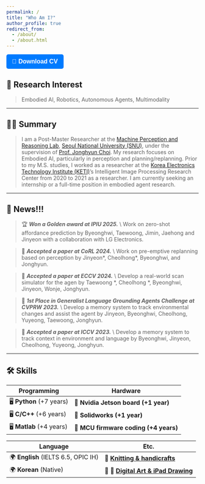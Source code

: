 ```yaml
---
permalink: /
title: "Who Am I?"
author_profile: true
redirect_from: 
  - /about/
  - /about.html
---
```

<a href="../files/Jinyeon_Kim_CV.pdf" download>
  <button style="
      display: inline-block;
      padding: 10px 15px;
      font-size: 16px;
      font-weight: bold;
      color: white;
      background-color: #007bff;
      border: none;
      border-radius: 5px;
      cursor: pointer;
      text-decoration: none;">
    📄 Download CV
  </button>
</a>


## 🤖 Research Interest  
> Embodied AI, Robotics, Autonomous Agents, Multimodality

---



## 🧑‍💼 Summary  
>I am a Post-Master Researcher at the [Machine Perception and Reasoning Lab](https://snumprlab.github.io/), [Seoul National University (SNU)](https://www.snu.ac.kr/), under the supervision of [Prof. Jonghyun Choi](https://ppolon.github.io/). My research focuses on Embodied AI, particularly in perception and planning/replanning. Prior to my M.S. studies, I worked as a researcher at the [Korea Electronics Technology Institute (KETI)](https://www.keti.re.kr/eng/main/main.php)’s Intelligent Image Processing Research Center from 2020 to 2021 as a researcher. 
 >I am currently seeking an internship or a full-time position in embodied agent research.

----


## 📰 News!!!  

> 🏆 **_Won a Golden award at IPIU 2025._** \\
> Work on zero-shot affordance prediction by Byeonghwi, Taewoong, Jimin, Jaehong and Jinyeon with a collaboration with LG Electronics.

> 📄 **_Accepted a paper at CoRL 2024._** \\
> Work on pre-emptive replanning based on perception by Jinyeon*, Cheolhong*, Byeonghwi, and Jonghyun.

> 📄 **_Accepted a paper at ECCV 2024._** \\
> Develop a real-world scan simulator for the agen by Taewoong *, Cheolhong *, Byeonghwi, Jinyeon, Wonje, Jonghyun.

> 🥇 **_1st Place in Generalist Language Grounding Agents Challenge at CVPRW 2023._** \\
> Develop a memory system to track environmental changes and assist the agent by Jinyeon, Byeonghwi, Cheolhong, Yuyeong, Taewoong, Jonghyun.

> 📄 **_Accepted a paper at ICCV 2023._** \\
> Develop a memory system to track context in environment and language by Byeonghwi, Jinyeon, Cheolhong, Yuyeong, Jonghyun.

<!-- >
> 📌 **How to contribute:**  
> 1️⃣ Fork [this template](#) by clicking the “Use this template” button in the top right.  
> 2️⃣ Go to the repository’s settings and rename it to `yourgithubusername.github.io`.  
> 3️⃣ Set site-wide configuration and check the [set of diffs](#) for an example setup.  
> 4️⃣ Upload files (PDFs, .zip, etc.) to the `files/` directory.  
> 5️⃣ Check status in the repository settings under "GitHub Pages." -->


<!-- 
:newspaper_roll: News!!! 
======
1. **Won a Golden award at IPIU 2025.** :1st_place_medal:\
  Work on zero-shot affordance prediction by Byeonghwi, Taewoong, Jimin, Jaehong and Jinyeon with a collaboration with LG Electronics.
1. Fork [this template](https://github.com/academicpages/academicpages.github.io) by clicking the "Use this template" button in the top right. 
1. Go to the repository's settings (rightmost item in the tabs that start with "Code", should be below "Unwatch"). Rename the repository "[your GitHub username].github.io", which will also be your website's URL.
1. Set site-wide configuration and create content & metadata (see below -- also see [this set of diffs](http://archive.is/3TPas) showing what files were changed to set up [an example site](https://getorg-testacct.github.io) for a user with the username "getorg-testacct")
1. Upload any files (like PDFs, .zip files, etc.) to the files/ directory. They will appear at https://[your GitHub username].github.io/files/example.pdf.  
1. Check status by going to the repository settings, in the "GitHub pages" section -->

----

## 🛠️ Skills  

| **Programming** | **Hardware** |
|----------------|-------------|
| 🖥️ **Python** (+7 years)  | 🔧 **Nvidia Jetson board (+1 year)** |
| 🖥️ **C/C++** (+6 years)   | 🔧 **Solidworks (+1 year)** |
| 🖥️ **Matlab** (+4 years)  | 🔧 **MCU firmware coding (+4 years)** |

| **Language** | **Etc.** |
|-------------|-------------|
| 🌍 **English** (IELTS 6.5, OPIC IH) | 🧶 [**Knitting & handicrafts**](/knitting/) |
| 🌍 **Korean** (Native) | 🎨 📱  [**Digital Art & iPad Drawing**](/digital-art/)  |



<!-- 


Create content & metadata
------
For site content, there is one markdown file for each type of content, which are stored in directories like _publications, _talks, _posts, _teaching, or _pages. For example, each talk is a markdown file in the [_talks directory](https://github.com/academicpages/academicpages.github.io/tree/master/_talks). At the top of each markdown file is structured data in YAML about the talk, which the theme will parse to do lots of cool stuff. The same structured data about a talk is used to generate the list of talks on the [Talks page](https://academicpages.github.io/talks), each [individual page](https://academicpages.github.io/talks/2012-03-01-talk-1) for specific talks, the talks section for the [CV page](https://academicpages.github.io/cv), and the [map of places you've given a talk](https://academicpages.github.io/talkmap.html) (if you run this [python file](https://github.com/academicpages/academicpages.github.io/blob/master/talkmap.py) or [Jupyter notebook](https://github.com/academicpages/academicpages.github.io/blob/master/talkmap.ipynb), which creates the HTML for the map based on the contents of the _talks directory).

**Markdown generator**

The repository includes [a set of Jupyter notebooks](https://github.com/academicpages/academicpages.github.io/tree/master/markdown_generator
) that converts a CSV containing structured data about talks or presentations into individual markdown files that will be properly formatted for the Academic Pages template. The sample CSVs in that directory are the ones I used to create my own personal website at stuartgeiger.com. My usual workflow is that I keep a spreadsheet of my publications and talks, then run the code in these notebooks to generate the markdown files, then commit and push them to the GitHub repository.

How to edit your site's GitHub repository
------
Many people use a git client to create files on their local computer and then push them to GitHub's servers. If you are not familiar with git, you can directly edit these configuration and markdown files directly in the github.com interface. Navigate to a file (like [this one](https://github.com/academicpages/academicpages.github.io/blob/master/_talks/2012-03-01-talk-1.md) and click the pencil icon in the top right of the content preview (to the right of the "Raw | Blame | History" buttons). You can delete a file by clicking the trashcan icon to the right of the pencil icon. You can also create new files or upload files by navigating to a directory and clicking the "Create new file" or "Upload files" buttons. 

Example: editing a markdown file for a talk
![Editing a markdown file for a talk](/images/editing-talk.png)
<img src= "/images/editing-talk.png" width="200" height="200">

For more info
------
More info about configuring Academic Pages can be found in [the guide](https://academicpages.github.io/markdown/), the [growing wiki](https://github.com/academicpages/academicpages.github.io/wiki), and you can always [ask a question on GitHub](https://github.com/academicpages/academicpages.github.io/discussions). The [guides for the Minimal Mistakes theme](https://mmistakes.github.io/minimal-mistakes/docs/configuration/) (which this theme was forked from) might also be helpful. -->
